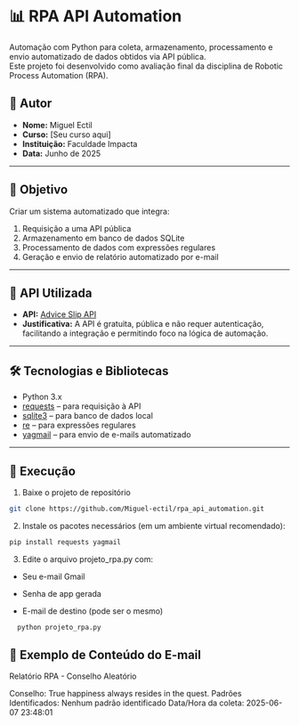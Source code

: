 # 📊 RPA API Automation

Automação com Python para coleta, armazenamento, processamento e envio automatizado de dados obtidos via API pública.  
Este projeto foi desenvolvido como avaliação final da disciplina de Robotic Process Automation (RPA).

## 👤 Autor

- **Nome:** Miguel Ectil  
- **Curso:** [Seu curso aqui]  
- **Instituição:** Faculdade Impacta  
- **Data:** Junho de 2025

---

## 🎯 Objetivo

Criar um sistema automatizado que integra:
1. Requisição a uma API pública
2. Armazenamento em banco de dados SQLite
3. Processamento de dados com expressões regulares
4. Geração e envio de relatório automatizado por e-mail

---

## 🔌 API Utilizada

- **API:** [Advice Slip API](https://api.adviceslip.com/advice)
- **Justificativa:** A API é gratuita, pública e não requer autenticação, facilitando a integração e permitindo foco na lógica de automação.

---

## 🛠️ Tecnologias e Bibliotecas

- Python 3.x
- [requests](https://pypi.org/project/requests/) – para requisição à API
- [sqlite3](https://docs.python.org/3/library/sqlite3.html) – para banco de dados local
- [re](https://docs.python.org/3/library/re.html) – para expressões regulares
- [yagmail](https://pypi.org/project/yagmail/) – para envio de e-mails automatizado

---

## 🚀 Execução

1. Baixe o projeto de repositório
``` bash
git clone https://github.com/Miguel-ectil/rpa_api_automation.git
```

2. Instale os pacotes necessários (em um ambiente virtual recomendado):
```bash
pip install requests yagmail
```
3. Edite o arquivo projeto_rpa.py com:

- Seu e-mail Gmail

- Senha de app gerada

- E-mail de destino (pode ser o mesmo)

```bash
  python projeto_rpa.py
```

## 📧 Exemplo de Conteúdo do E-mail

Relatório RPA - Conselho Aleatório

Conselho: True happiness always resides in the quest.
Padrões Identificados: Nenhum padrão identificado
Data/Hora da coleta: 2025-06-07 23:48:01